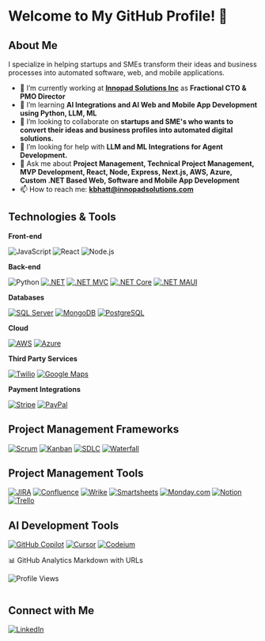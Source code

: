 # Welcome to My GitHub Profile! 👋

## About Me
I specialize in helping startups and SMEs transform their ideas and business processes into automated software, web, and mobile applications. 

- 🔭 I’m currently working at **[Innopad Solutions Inc](https://innopadsolutions.com/)** as **Fractional CTO & PMO Director**
- 🌱 I’m learning **AI Integrations and AI Web and Mobile App Development using Python, LLM, ML**
- 👯 I’m looking to collaborate on **startups and SME's who wants to convert their ideas and business profiles into automated digital solutions.**
- 🤔 I’m looking for help with **LLM and ML Integrations for Agent Development.**
- 💬 Ask me about **Project Management, Technical Project Management, MVP Development, React, Node, Express, Next.js, AWS, Azure, Custom .NET Based Web, Software and Mobile App Development**
- 📫 How to reach me: **kbhatt@innopadsolutions.com**

## Technologies & Tools

**Front-end**

![JavaScript](https://img.shields.io/badge/-JavaScript-F7DF1E?logo=javascript&logoColor=black)
![React](https://img.shields.io/badge/-React-61DAFB?logo=react&logoColor=black)
![Node.js](https://img.shields.io/badge/-Node.js-339933?logo=node.js&logoColor=white)

**Back-end**

![Python](https://img.shields.io/badge/-Python-3776AB?logo=python&logoColor=white)
[![.NET](https://img.shields.io/badge/-DotNet-512BD4?logo=.net&logoColor=white)](https://dotnet.microsoft.com/)
[![.NET MVC](https://img.shields.io/badge/-ASP.NET_MVC-512BD4?logo=.net&logoColor=white)](https://learn.microsoft.com/en-us/aspnet/mvc/overview/)
[![.NET Core](https://img.shields.io/badge/-DotNet_Core-512BD4?logo=.net&logoColor=white)](https://learn.microsoft.com/en-us/dotnet/core/)
[![.NET MAUI](https://img.shields.io/badge/-DotNet_MAUI-512BD4?logo=.net&logoColor=white)](https://learn.microsoft.com/en-us/dotnet/maui/)

**Databases**

[![SQL Server](https://img.shields.io/badge/-SQL_Server-CC2927?logo=microsoftsqlserver&logoColor=white)](https://www.microsoft.com/en-us/sql-server)
[![MongoDB](https://img.shields.io/badge/-MongoDB-47A248?logo=mongodb&logoColor=white)](https://www.mongodb.com/)
[![PostgreSQL](https://img.shields.io/badge/-PostgreSQL-4169E1?logo=postgresql&logoColor=white)](https://www.postgresql.org/)

**Cloud**

[![AWS](https://img.shields.io/badge/-AWS-232F3E?logo=amazonaws&logoColor=white)](https://aws.amazon.com/)
[![Azure](https://img.shields.io/badge/-Azure-0078D4?logo=microsoftazure&logoColor=white)](https://azure.microsoft.com/)

**Third Party Services**

[![Twilio](https://img.shields.io/badge/-Twilio-F22F46?logo=twilio&logoColor=white)](https://www.twilio.com/)
[![Google Maps](https://img.shields.io/badge/-Google_Maps-4285F4?logo=googlemaps&logoColor=white)](https://developers.google.com/maps)

**Payment Integrations**

[![Stripe](https://img.shields.io/badge/-Stripe-008CDD?logo=stripe&logoColor=white)](https://stripe.com/)
[![PayPal](https://img.shields.io/badge/-PayPal-003087?logo=paypal&logoColor=white)](https://developer.paypal.com/)

## Project Management Frameworks

[![Scrum](https://img.shields.io/badge/-Scrum-00BFFF?logo=scrumalliance&logoColor=white)](https://www.scrum.org/)
[![Kanban](https://img.shields.io/badge/-Kanban-008000?logo=kanban&logoColor=white)](https://kanbanize.com/kanban-resources/getting-started/what-is-kanban)
[![SDLC](https://img.shields.io/badge/-SDLC-FF4500?logo=developerboard&logoColor=white)](https://en.wikipedia.org/wiki/Systems_development_life_cycle)
[![Waterfall](https://img.shields.io/badge/-Waterfall-1E90FF?logo=waterfall&logoColor=white)](https://www.productplan.com/glossary/waterfall-methodology/)

## Project Management Tools

[![JIRA](https://img.shields.io/badge/-JIRA-0052CC?logo=jira&logoColor=white)](https://www.atlassian.com/software/jira)
[![Confluence](https://img.shields.io/badge/-Confluence-172B4D?logo=confluence&logoColor=white)](https://www.atlassian.com/software/confluence)
[![Wrike](https://img.shields.io/badge/-Wrike-08CC82?logo=wrike&logoColor=white)](https://www.wrike.com/)
[![Smartsheets](https://img.shields.io/badge/-Smartsheets-0273CF?logo=smartsheet&logoColor=white)](https://www.smartsheet.com/)
[![Monday.com](https://img.shields.io/badge/-Monday.com-FF3E00?logo=monday&logoColor=white)](https://monday.com/)
[![Notion](https://img.shields.io/badge/-Notion-000000?logo=notion&logoColor=white)](https://www.notion.so/)
[![Trello](https://img.shields.io/badge/-Trello-0079BF?logo=trello&logoColor=white)](https://trello.com/)

## AI Development Tools

[![GitHub Copilot](https://img.shields.io/badge/-GitHub%20Copilot-000000?logo=github&logoColor=white)](https://github.com/features/copilot)
[![Cursor](https://img.shields.io/badge/-Cursor-0088CC?logo=cursor&logoColor=white)](https://www.cursor.so/)
[![Codeium](https://img.shields.io/badge/-Codeium-FFD700?logo=codeium&logoColor=black)](https://www.codeium.com/)

📊 GitHub Analytics Markdown with URLs

![Profile Views](https://komarev.com/ghpvc/?username=kandarp-innopad&color=brightgreen)

<img src="https://bypawjdoagkzlcnjhczt.functions.supabase.co/track-visit?username=kandarp-innopad" width="0" height="0" />


## Connect with Me
[![LinkedIn](https://img.shields.io/badge/-LinkedIn-0077B5?logo=linkedin&logoColor=white)](https://www.linkedin.com/in/kandarpbhatt786/)


